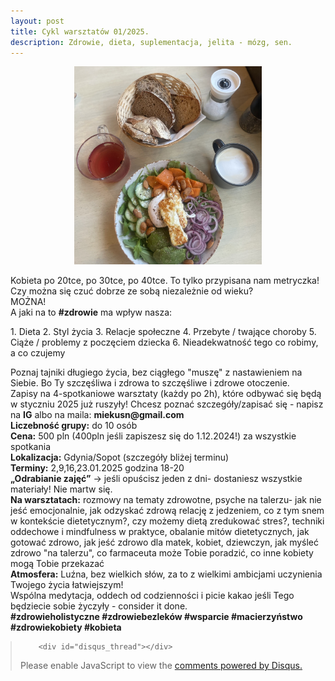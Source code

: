 ```yaml
---
layout: post
title: Cykl warsztatów 01/2025.
description: Zdrowie, dieta, suplementacja, jelita - mózg, sen.
---
```

<div style="text-align:center;">
    <img src="../assets/images/styczen-image.jpg" alt="Zdjęcie śniadania" style="width:300px;" />
</div>

<p>Kobieta po 20tce, po 30tce, po 40tce. To tylko przypisana nam metryczka! Czy można się czuć dobrze ze sobą niezależnie od wieku? <br>
MOŻNA! <br>
A jaki na to <b>#zdrowie</b> ma wpływ nasza:
</p>
1. Dieta
2. Styl życia
3. Relacje społeczne
4. Przebyte / twające choroby
5. Ciąże / problemy z poczęciem dziecka
6. Nieadekwatność tego co robimy, a co czujemy

<p>Poznaj tajniki długiego życia, bez ciągłego "muszę" z nastawieniem na Siebie. Bo Ty szczęśliwa i zdrowa to szczęśliwe i zdrowe otoczenie. <br>
Zapisy na 4-spotkaniowe warsztaty (każdy po 2h), które odbywać się będą w styczniu 2025 już ruszyły! Chcesz poznać szczegóły/zapisać się - napisz na <b>IG</b> albo na maila: <b>miekusn@gmail.com</b><br>
<b>Liczebność grupy:</b>  do 10 osób <br>
<b>Cena:</b> 500 pln (400pln jeśli zapiszesz się do 1.12.2024!) za wszystkie spotkania <br>
<b>Lokalizacja:</b> Gdynia/Sopot (szczegóły bliżej terminu)<br>
<b>Terminy:</b> 2,9,16,23.01.2025 godzina 18-20 <br>
<b>„Odrabianie zajęć”</b> -> jeśli opuścisz jeden z dni- dostaniesz wszystkie materiały! Nie martw się.<br>
<b>Na warsztatach:</b> rozmowy na tematy zdrowotne, psyche na talerzu- jak nie jeść emocjonalnie, jak odzyskać zdrową relację z jedzeniem, co z tym snem w kontekście dietetycznym?, czy możemy dietą zredukować stres?, techniki oddechowe i mindfulness w praktyce, obalanie mitów dietetycznych, jak gotować zdrowo, jak jeść zdrowo dla matek, kobiet, dziewczyn, jak myśleć zdrowo "na talerzu", co farmaceuta może Tobie poradzić, co inne kobiety mogą Tobie przekazać<br>
<b>Atmosfera:</b> Luźna, bez wielkich słów, za to z wielkimi ambicjami uczynienia Twojego życia łatwiejszym! <br>
Wspólna medytacja, oddech od codzienności i picie kakao jeśli Tego będziecie sobie życzyły - consider it done. <br>
<b>#zdrowieholistyczne #zdrowiebezleków #wsparcie #macierzyństwo #zdrowiekobiety #kobieta</b>
</p>
<blockquote style="margin-left:0px;">	
		
		<div id="disqus_thread"></div>
<script>
    /**
    *  RECOMMENDED CONFIGURATION VARIABLES: EDIT AND UNCOMMENT THE SECTION BELOW TO INSERT DYNAMIC VALUES FROM YOUR PLATFORM OR CMS.
    *  LEARN WHY DEFINING THESE VARIABLES IS IMPORTANT: https://disqus.com/admin/universalcode/#configuration-variables    */
    /*
    var disqus_config = function () {
    this.page.url = 'https://www.pharmabusters.pl/2024/11/01/cykl-warsztatow-01-2025.html';  // Replace PAGE_URL with your page's canonical URL variable
    this.page.identifier = PAGE_IDENTIFIER; // Replace PAGE_IDENTIFIER with your page's unique identifier variable
    };
    */
    (function() { // DON'T EDIT BELOW THIS LINE
    var d = document, s = d.createElement('script');
    s.src = 'https://pharmabusters.disqus.com/embed.js';
    s.setAttribute('data-timestamp', +new Date());
    (d.head || d.body).appendChild(s);
    })();
</script>
<noscript>Please enable JavaScript to view the <a href="https://disqus.com/?ref_noscript">comments powered by Disqus.</a></noscript>
<script id="dsq-count-scr" src="//pharmabusters.disqus.com/count.js" async></script>
</blockquote>
